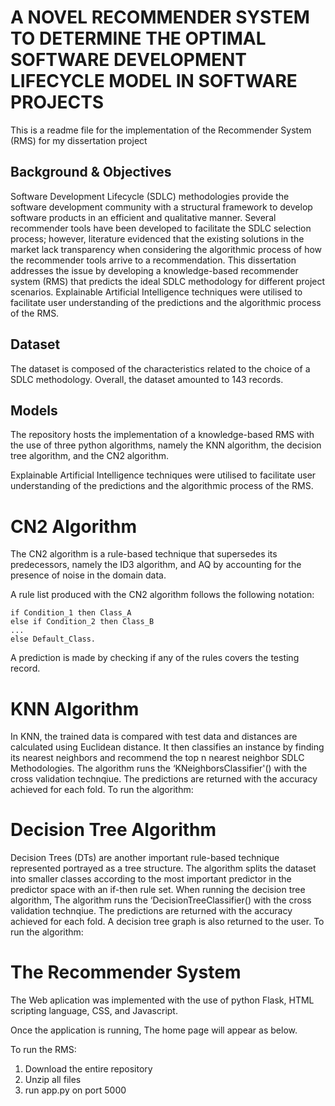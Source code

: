 # A NOVEL RECOMMENDER SYSTEM TO DETERMINE THE OPTIMAL SOFTWARE DEVELOPMENT LIFECYCLE MODEL IN SOFTWARE PROJECTS 
This is a readme file for the implementation of the Recommender System (RMS) for my dissertation project

## Background & Objectives
Software Development Lifecycle (SDLC) methodologies provide the software development community with a structural framework to develop software products in an efficient and qualitative manner. Several recommender tools have been developed to facilitate the SDLC selection process; however, literature evidenced that the existing solutions in the market lack transparency when considering the algorithmic process of how the recommender tools arrive to a recommendation. This dissertation addresses the issue by developing a knowledge-based recommender system (RMS) that predicts the ideal SDLC methodology for different project scenarios. Explainable Artificial Intelligence techniques were utilised to facilitate user understanding of the predictions and the algorithmic process of the RMS.
 
## Dataset
The dataset is composed of the characteristics related to the choice of a SDLC methodology. Overall, the dataset  amounted to 143 records.

## Models
The repository hosts the implementation of a knowledge-based RMS with the use of three python algorithms, namely the KNN algorithm, the decision tree algorithm, and the CN2 algorithm.

Explainable Artificial Intelligence techniques were utilised to facilitate user understanding of the predictions and the algorithmic process of the RMS.

# CN2 Algorithm 
The CN2 algorithm is a rule-based technique that supersedes its predecessors, namely the ID3 algorithm, and AQ by accounting for the presence of noise in the domain data.

A rule list produced with the CN2 algorithm follows the following notation:

	if Condition_1 then Class_A
	else if Condition_2 then Class_B
	...
	else Default_Class.

A prediction is made by checking if any of the rules covers the testing record.


# KNN Algorithm 
In KNN, the trained data is compared with test data and distances are calculated using Euclidean distance. It then classifies an instance by finding its nearest neighbors and recommend the top n nearest neighbor SDLC Methodologies. The algorithm runs the ‘KNeighborsClassifier'() with the cross validation technqiue. The predictions are returned with the accuracy achieved for each fold. To run the algorithm:


# Decision Tree Algorithm 
Decision Trees (DTs) are another important rule-based technique represented portrayed as a tree structure. The algorithm splits the dataset into smaller classes according to the most important predictor in the predictor space with an if-then rule set. When running the decision tree algorithm, The algorithm runs the ‘DecisionTreeClassifier() with the cross validation technqiue. The predictions are returned with the accuracy achieved for each fold. A decision tree graph is also returned to the user. To run the algorithm:

# The Recommender System
The Web aplication was implemented with the use of python Flask, HTML scripting language, CSS, and Javascript.

Once the application is running, The home page will appear as below.

To run the RMS:
1. Download the entire repository 
2. Unzip all files
3. run app.py on port 5000 

